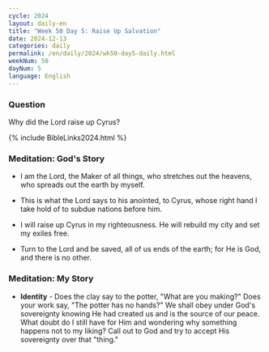 ```yaml
---
cycle: 2024
layout: daily-en
title: "Week 50 Day 5: Raise Up Salvation"
date: 2024-12-13
categories: daily
permalink: /en/daily/2024/wk50-day5-daily.html
weekNum: 50
dayNum: 5
language: English
---
```


### Question     
Why did the Lord raise up Cyrus?

{% include BibleLinks2024.html %} 

### Meditation: God's Story   
+ I am the Lord, the Maker of all things, who stretches out the heavens, who spreads out the earth by myself. 

+ This is what the Lord says to his anointed, to Cyrus, whose right hand I take hold of to subdue nations before him. 

+ I will raise up Cyrus in my righteousness. He will rebuild my city and set my exiles free. 

+ Turn to the Lord and be saved, all of us ends of the earth; for He is God, and there is no other. 

### Meditation: My Story   
+ **Identity** - Does the clay say to the potter, "What are you making?" Does your work say, "The potter has no hands?" We shall obey under God's sovereignty knowing He had created us and is the source of our peace. What doubt do I still have for Him and wondering why something happens not to my liking? Call out to God and try to accept His sovereignty over that "thing." 
